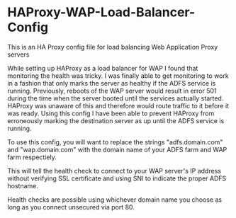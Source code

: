 # HAProxy-WAP-Load-Balancer-Config
This is an HA Proxy config file for load balancing Web Application Proxy servers

While setting up HAProxy as a load balancer for WAP I found that monitoring the health was tricky.
I was finally able to get monitoring to work in a fashion that only marks the server as healthy if
the ADFS service is running. Previously, reboots of the WAP server would result in error 501 during
the time when the server booted until the services actually started. HAProxy was unaware of this
and therefore would route traffic to it before it was ready. Using this config I have been able to
prevent HAProxy from erroneously marking the destination server as up until the ADFS service is running.

To use this config, you will want to replace the strings "adfs.domain.com" and "wap.domain.com" with the domain name of your ADFS farm and WAP farm respectiely.

This will tell the health check to connect to your WAP server's IP address without verifying SSL certificate and using SNI to indicate the proper ADFS hostname.

Health checks are possible using whichever domain name you choose as long as you connect unsecured via port 80.
